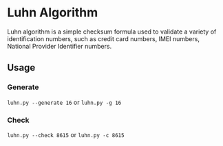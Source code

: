 # Luhn Algorithm

Luhn algorithm is a simple checksum formula used to validate a variety of identification numbers, such as credit card numbers, IMEI numbers, National Provider Identifier numbers.

## Usage

### Generate

`luhn.py --generate 16` or `luhn.py -g 16`

### Check

`luhn.py --check 8615` or `luhn.py -c 8615`
